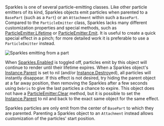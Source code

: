 Sparkles is one of several particle-emitting classes. Like other particle emitters of its kind, Sparkles objects emit particles when parented to a `BasePart` (such as a `Part`) or an `Attachment` within such a `BasePart`. Compared to the `ParticleEmitter` class, Sparkles lacks many different customization properties and special methods, such as [ParticleEmitter.Lifetime](https://developer.roblox.com/api-reference/property/ParticleEmitter/Lifetime) or [ParticleEmitter.Emit](https://developer.roblox.com/api-reference/function/ParticleEmitter/Emit). It is useful to create a quick special effect in a pinch; for more detailed work it is preferable to use a `ParticleEmitter` instead.

![Sparkles emitting from a part][1]

When [Sparkles.Enabled](https://developer.roblox.com/api-reference/property/Sparkles/Enabled) is toggled off, particles emit by this object will continue to render until their lifetime expires. When a Sparkles object's [Instance.Parent](https://developer.roblox.com/api-reference/property/Instance/Parent) is set to nil (and/or [Instance.Destroy](https://developer.roblox.com/api-reference/function/Instance/Destroy)ed), all particles will instantly disappear. If this effect is not desired, try hiding the parent object at a far away position, then removing the Sparkles after a few seconds using `Debris` to give the last particles a chance to expire. This object does not have a [ParticleEmitter.Clear](https://developer.roblox.com/api-reference/function/ParticleEmitter/Clear) method, but it is possible to set the [Instance.Parent](https://developer.roblox.com/api-reference/property/Instance/Parent) to nil and back to the exact same object for the same effect.

Sparkles particles are only emit from the center of `BasePart` to which they are parented. Parenting a Sparkles object to an `Attachment` instead allows customization of the particles' start position.

[1]: https://developer.roblox.com/assets/bltb4fd95f7dbbb308a/Sparkles.png